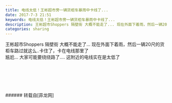 ```yaml
---
title: 电线太低！王彬超市旁一辆货柜车暴雨中卡线了...
date: 2017-7-3 21:51
keywords: 电线太低！王彬超市旁一辆货柜车暴雨中卡线了...
description: 王彬超市Shoppers 隔壁街 大概不能走了... 现在外面下着雨，然后一辆20尺的货柜车路过就这么..卡住了，卡在电线那里了 尴尬... 大家可能要绕绕路了.... 这附近的电线实在是太低了 
categories: sharing
---
```

<td class="t_f" id="postmessage_781558">

王彬超市Shoppers 隔壁街 大概不能走了... 现在外面下着雨，然后一辆20尺的货柜车路过就这么..卡住了，卡在电线那里了 <br/>
尴尬... 大家可能要绕绕路了.... 这附近的电线实在是太低了 <br/>
<img alt="" border="0" class="zoom" data-cf-modified-ac767eb39b63a0498c6a4b78-="" file="http://www.flw.ph/data/appbyme/upload/image/201707/03/GW5SLaFyHLJy.jpg" id="aimg_H5VWv" lazyloadthumb="1" onclick="" onmouseover="" src="http://www.flw.ph/data/appbyme/upload/image/201707/03/GW5SLaFyHLJy.jpg"/><br/>
<br/>
<img alt="" border="0" class="zoom" data-cf-modified-ac767eb39b63a0498c6a4b78-="" file="http://www.flw.ph/data/appbyme/upload/image/201707/03/ryNtLPE4lXMq.jpg" id="aimg_KXy11" lazyloadthumb="1" onclick="" onmouseover="" src="http://www.flw.ph/data/appbyme/upload/image/201707/03/ryNtLPE4lXMq.jpg"/><br/>
<br/>
<img alt="" border="0" class="zoom" data-cf-modified-ac767eb39b63a0498c6a4b78-="" file="http://www.flw.ph/data/appbyme/upload/image/201707/03/Y1BsEmviVYkJ.jpg" id="aimg_H6vH1" lazyloadthumb="1" onclick="" onmouseover="" src="http://www.flw.ph/data/appbyme/upload/image/201707/03/Y1BsEmviVYkJ.jpg"/><br/>
<br/>
<img alt="" border="0" class="zoom" data-cf-modified-ac767eb39b63a0498c6a4b78-="" file="http://www.flw.ph/data/appbyme/upload/image/201707/03/jpYBBUr3NCT8.jpg" id="aimg_f7o5M" lazyloadthumb="1" onclick="" onmouseover="" src="http://www.flw.ph/data/appbyme/upload/image/201707/03/jpYBBUr3NCT8.jpg"/><br/>
<br/>
<br/>
</td>
###### 转载自[菲龙网]